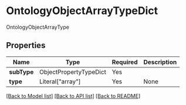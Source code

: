 # OntologyObjectArrayTypeDict

OntologyObjectArrayType

## Properties
| Name | Type | Required | Description |
| ------------ | ------------- | ------------- | ------------- |
**subType** | ObjectPropertyTypeDict | Yes |  |
**type** | Literal["array"] | Yes | None |


[[Back to Model list]](../../../../README.md#models-v2-link) [[Back to API list]](../../../../README.md#apis-v2-link) [[Back to README]](../../../../README.md)
